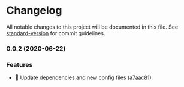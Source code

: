 # Changelog

All notable changes to this project will be documented in this file. See [standard-version](https://github.com/conventional-changelog/standard-version) for commit guidelines.

### 0.0.2 (2020-06-22)


### Features

* 🎸 Update dependencies and new config files ([a7aac81](https://github.com/THernandez03/webpack-save-file-plugin/commit/a7aac81859e2a0a8dd218705167833b08a48427c))
